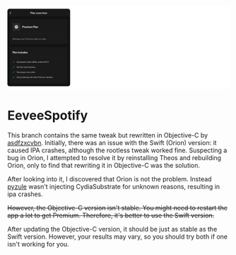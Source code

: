 ![Banner](Images/banner.png)

# EeveeSpotify

This branch contains the same tweak but rewritten in Objective-C by [asdfzxcvbn](https://github.com/asdfzxcvbn). Initially, there was an issue with the Swift (Orion) version: it caused IPA crashes, although the rootless tweak worked fine. Suspecting a bug in Orion, I attempted to resolve it by reinstalling Theos and rebuilding Orion, only to find that rewriting it in Objective-C was the solution.

After looking into it, I discovered that Orion is not the problem. Instead [pyzule](https://github.com/asdfzxcvbn/pyzule) wasn't injecting CydiaSubstrate for unknown reasons, resulting in ipa crashes.


~~However, the Objective-C version isn't stable. You might need to restart the app a lot to get Premium. Therefore, it's better to use the Swift version.~~

After updating the Objective-C version, it should be just as stable as the Swift version. However, your results may vary, so you should try both if one isn't working for you.
